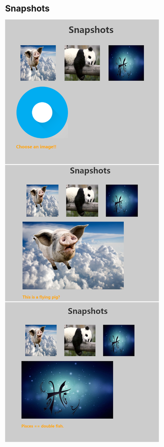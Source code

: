 # Snapshots
![image](https://github.com/XiaoXuanDi/Snapshots/raw/master/Screenshots/screenshots1.png)
![image](https://github.com/XiaoXuanDi/Snapshots/raw/master/Screenshots/screenshots2.png)
![image](https://github.com/XiaoXuanDi/Snapshots/raw/master/Screenshots/screenshots3.png)
